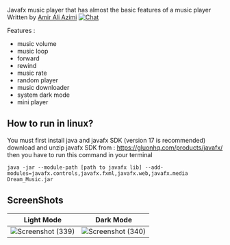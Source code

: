Javafx music player that has almost the basic features of a music player
Written by [Amir Ali Azimi](https://github.com/AmirAli-AZ)  [![Chat](https://img.shields.io/badge/chat-on%20discord-7289da)](https://discord.gg/UdSrdWeSQP)

Features :
- music volume
- music loop
- forward
- rewind
- music rate
- random player
- music downloader
- system dark mode
- mini player


## How to run in linux?

You must first install java and javafx SDK (version 17 is recommended) 
download and unzip javafx SDK from : https://gluonhq.com/products/javafx/
then you have to run this command in your terminal 

`java -jar --module-path [path to javafx lib] --add-modules=javafx.controls,javafx.fxml,javafx.web,javafx.media Dream_Music.jar`

## ScreenShots

| Light Mode | Dark Mode |
| ---------- | ----------|
| ![Screenshot (339)](https://user-images.githubusercontent.com/84965706/150679742-5c6a2eb2-9cca-4b1d-bed3-21a921f732fc.png) | ![Screenshot (340)](https://user-images.githubusercontent.com/84965706/150679747-91af6612-30d7-461a-a1eb-c90999196730.png)|
